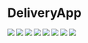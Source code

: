 # DeliveryApp
![](screenshots/photo1.jpg)
![](screenshots/photo2.jpg)
![](screenshots/photo3.jpg)
![](screenshots/photo4.jpg)
![](screenshots/photo5.jpg)
![](screenshots/photo6.jpg)
![](screenshots/photo7.jpg)
![](screenshots/photo8.jpg)
